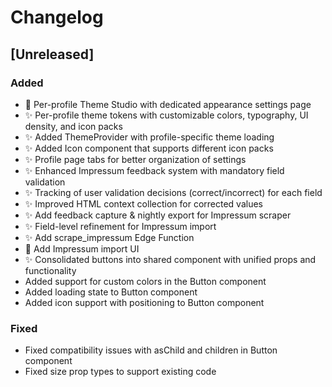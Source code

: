 
# Changelog

## [Unreleased]

### Added
- 🎨 Per-profile Theme Studio with dedicated appearance settings page
- ✨ Per-profile theme tokens with customizable colors, typography, UI density, and icon packs
- ✨ Added ThemeProvider with profile-specific theme loading
- ✨ Added Icon component that supports different icon packs
- ✨ Profile page tabs for better organization of settings
- ✨ Enhanced Impressum feedback system with mandatory field validation
- ✨ Tracking of user validation decisions (correct/incorrect) for each field
- ✨ Improved HTML context collection for corrected values
- ✨ Add feedback capture & nightly export for Impressum scraper
- ✨ Field-level refinement for Impressum import
- ✨ Add scrape_impressum Edge Function
- 🎉 Add Impressum import UI
- ✨ Consolidated buttons into shared component with unified props and functionality
- Added support for custom colors in the Button component
- Added loading state to Button component
- Added icon support with positioning to Button component

### Fixed
- Fixed compatibility issues with asChild and children in Button component
- Fixed size prop types to support existing code

